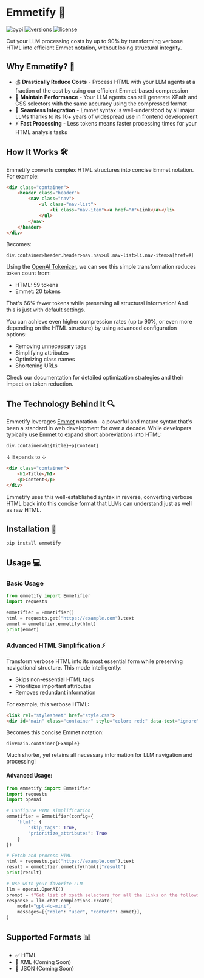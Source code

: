 # Emmetify 🚀

[![pypi](https://img.shields.io/pypi/v/emmetify.svg)](https://pypi.python.org/pypi/emmetify)
[![versions](https://img.shields.io/pypi/pyversions/emmetify.svg)](https://github.com/emmetify/emmetify-py)
[![license](https://img.shields.io/github/license/emmetify/emmetify-py.svg)](https://github.com/emmetify/emmetify-py/blob/main/LICENSE)

Cut your LLM processing costs by up to 90% by transforming verbose HTML into efficient Emmet notation, without losing structural integrity.

## Why Emmetify? 🤔

- 💰 **Drastically Reduce Costs** - Process HTML with your LLM agents at a fraction of the cost by using our efficient Emmet-based compression
- 🎯 **Maintain Performance** - Your LLM agents can still generate XPath and CSS selectors with the same accuracy using the compressed format
- 🔌 **Seamless Integration** - Emmet syntax is well-understood by all major LLMs thanks to its 10+ years of widespread use in frontend development
- ⚡ **Fast Processing** - Less tokens means faster processing times for your HTML analysis tasks

## How It Works 🛠️

Emmetify converts complex HTML structures into concise Emmet notation. For example:

```html
<div class="container">
    <header class="header">
        <nav class="nav">
            <ul class="nav-list">
                <li class="nav-item"><a href="#">Link</a></li>
            </ul>
        </nav>
    </header>
</div>
```
Becomes:
```
div.container>header.header>nav.nav>ul.nav-list>li.nav-item>a[href=#]
```

Using the [OpenAI Tokenizer](https://platform.openai.com/tokenizer), we can see this simple transformation reduces token count from:
- HTML: 59 tokens
- Emmet: 20 tokens

That's 66% fewer tokens while preserving all structural information! And this is just with default settings.

You can achieve even higher compression rates (up to 90%, or even more depending on the HTML structure) by using advanced configuration options:
- Removing unnecessary tags
- Simplifying attributes
- Optimizing class names
- Shortening URLs

Check our documentation for detailed optimization strategies and their impact on token reduction.

## The Technology Behind It 🔍

Emmetify leverages [Emmet](https://emmet.io) notation - a powerful and mature syntax that's been a standard in web development for over a decade. While developers typically use Emmet to expand short abbreviations into HTML:

```
div.container>h1{Title}+p{Content}
```
↓ Expands to ↓
```html
<div class="container">
    <h1>Title</h1>
    <p>Content</p>
</div>
```

Emmetify uses this well-established syntax in reverse, converting verbose HTML back into this concise format that LLMs can understand just as well as raw HTML.

## Installation 🔧

```bash
pip install emmetify
```

## Usage 💻

### Basic Usage

```python
from emmetify import Emmetifier
import requests

emmetifier = Emmetifier()
html = requests.get("https://example.com").text
emmet = emmetifier.emmetify(html)
print(emmet)
```

### Advanced HTML Simplification ⚡

Transform verbose HTML into its most essential form while preserving navigational structure. This mode intelligently:
- Skips non-essential HTML tags
- Prioritizes important attributes
- Removes redundant information

For example, this verbose HTML:

```html
<link rel="stylesheet" href="style.css">
<div id="main" class="container" style="color: red;" data-test="ignore">Example</div>
```

Becomes this concise Emmet notation:

```
div#main.container{Example}
```

Much shorter, yet retains all necessary information for LLM navigation and processing!

#### Advanced Usage:

```python
from emmetify import Emmetifier
import requests
import openai

# Configure HTML simplification
emmetifier = Emmetifier(config={
    "html": {
        "skip_tags": True,
        "prioritize_attributes": True
    }
})

# Fetch and process HTML
html = requests.get("https://example.com").text
result = emmetifier.emmetify(html)["result"]
print(result)

# Use with your favorite LLM
llm = openai.OpenAI()
prompt = f"Get list of xpath selectors for all the links on the following page: {result}"
response = llm.chat.completions.create(
    model="gpt-4o-mini",
    messages=[{"role": "user", "content": emmet}],
)
```

## Supported Formats 📊

- ✅ HTML
- 🚧 XML (Coming Soon)
- 🚧 JSON (Coming Soon)
